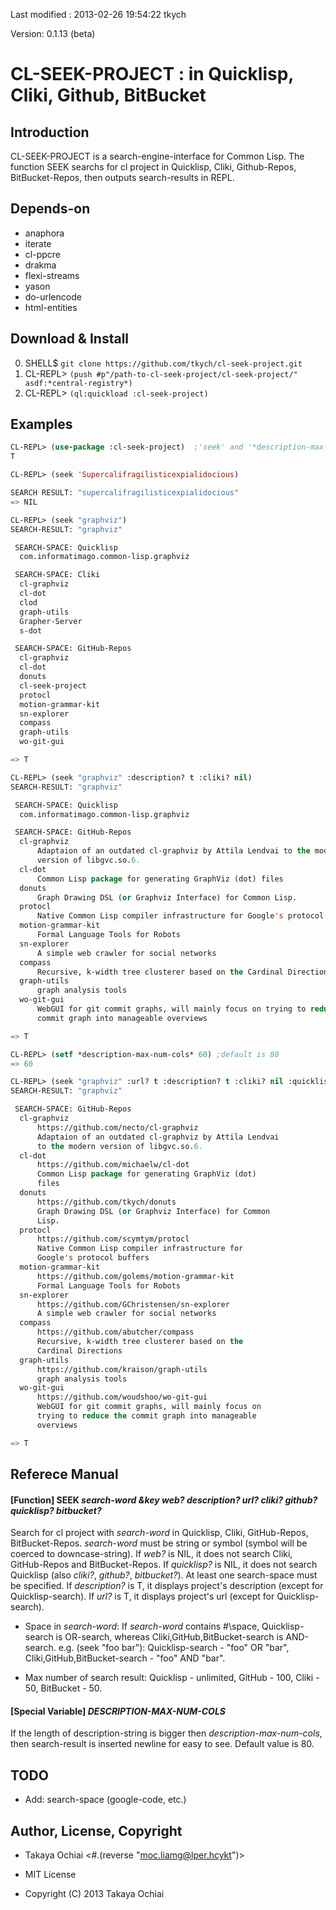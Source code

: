 Last modified : 2013-02-26 19:54:22 tkych

Version: 0.1.13 (beta)


CL-SEEK-PROJECT : in Quicklisp, Cliki, Github, BitBucket
========================================================

Introduction
------------

CL-SEEK-PROJECT is a search-engine-interface for Common Lisp.
The function SEEK searchs for cl project in Quicklisp, Cliki, Github-Repos, BitBucket-Repos,
then outputs search-results in REPL.


Depends-on
----------

- anaphora
- iterate
- cl-ppcre
- drakma
- flexi-streams
- yason
- do-urlencode
- html-entities


Download & Install
------------------

0. SHELL$   `git clone https://github.com/tkych/cl-seek-project.git`
1. CL-REPL> `(push #p"/path-to-cl-seek-project/cl-seek-project/" asdf:*central-registry*)`
2. CL-REPL> `(ql:quickload :cl-seek-project)`


Examples
--------

```lisp
CL-REPL> (use-package :cl-seek-project)  ;'seek' and '*description-max-num-cols*' is exported symbol.
T

CL-REPL> (seek 'Supercalifragilisticexpialidocious)

SEARCH RESULT: "supercalifragilisticexpialidocious"
=> NIL

CL-REPL> (seek "graphviz")
SEARCH-RESULT: "graphviz"

 SEARCH-SPACE: Quicklisp
  com.informatimago.common-lisp.graphviz

 SEARCH-SPACE: Cliki
  cl-graphviz
  cl-dot
  clod
  graph-utils
  Grapher-Server
  s-dot

 SEARCH-SPACE: GitHub-Repos
  cl-graphviz
  cl-dot
  donuts
  cl-seek-project
  protocl
  motion-grammar-kit
  sn-explorer
  compass
  graph-utils
  wo-git-gui

=> T

CL-REPL> (seek "graphviz" :description? t :cliki? nil)
SEARCH-RESULT: "graphviz"

 SEARCH-SPACE: Quicklisp
  com.informatimago.common-lisp.graphviz

 SEARCH-SPACE: GitHub-Repos
  cl-graphviz
      Adaptaion of an outdated cl-graphviz by Attila Lendvai to the modern
      version of libgvc.so.6.
  cl-dot
      Common Lisp package for generating GraphViz (dot) files
  donuts
      Graph Drawing DSL (or Graphviz Interface) for Common Lisp.
  protocl
      Native Common Lisp compiler infrastructure for Google's protocol buffers
  motion-grammar-kit
      Formal Language Tools for Robots
  sn-explorer
      A simple web crawler for social networks
  compass
      Recursive, k-width tree clusterer based on the Cardinal Directions
  graph-utils
      graph analysis tools
  wo-git-gui
      WebGUI for git commit graphs, will mainly focus on trying to reduce the
      commit graph into manageable overviews

=> T

CL-REPL> (setf *description-max-num-cols* 60) ;default is 80
=> 60

CL-REPL> (seek "graphviz" :url? t :description? t :cliki? nil :quicklisp? nil)
SEARCH-RESULT: "graphviz"

 SEARCH-SPACE: GitHub-Repos
  cl-graphviz
      https://github.com/necto/cl-graphviz
      Adaptaion of an outdated cl-graphviz by Attila Lendvai
      to the modern version of libgvc.so.6.
  cl-dot
      https://github.com/michaelw/cl-dot
      Common Lisp package for generating GraphViz (dot)
      files
  donuts
      https://github.com/tkych/donuts
      Graph Drawing DSL (or Graphviz Interface) for Common
      Lisp.
  protocl
      https://github.com/scymtym/protocl
      Native Common Lisp compiler infrastructure for
      Google's protocol buffers
  motion-grammar-kit
      https://github.com/golems/motion-grammar-kit
      Formal Language Tools for Robots
  sn-explorer
      https://github.com/GChristensen/sn-explorer
      A simple web crawler for social networks
  compass
      https://github.com/abutcher/compass
      Recursive, k-width tree clusterer based on the
      Cardinal Directions
  graph-utils
      https://github.com/kraison/graph-utils
      graph analysis tools
  wo-git-gui
      https://github.com/woudshoo/wo-git-gui
      WebGUI for git commit graphs, will mainly focus on
      trying to reduce the commit graph into manageable
      overviews

=> T
```    


Referece Manual
---------------

#### [Function] SEEK _search-word_ _&key_ _web?_ _description?_ _url?_ _cliki?_ _github?_ _quicklisp?_ _bitbucket?_

Search for cl project with _search-word_ in Quicklisp, Cliki, GitHub-Repos, BitBucket-Repos.
_search-word_ must be string or symbol (symbol will be coerced to downcase-string).
If _web?_ is NIL, it does not search Cliki, GitHub-Repos and BitBucket-Repos.
If _quicklisp?_ is NIL, it does not search Quicklisp (also _cliki?_, _github?_, _bitbucket?_).
At least one search-space must be specified.
If _description?_ is T, it displays project's description (except for Quicklisp-search).
If _url?_ is T, it displays project's url (except for Quicklisp-search).

- Space in _search-word_:
  If _search-word_ contains #\space, Quicklisp-search is OR-search,
  whereas Cliki,GitHub,BitBucket-search is AND-search.
  e.g. (seek "foo bar"):
       Quicklisp-search    - "foo" OR "bar",
       Cliki,GitHub,BitBucket-search - "foo" AND "bar".

- Max number of search result:
  Quicklisp - unlimited,
  GitHub    - 100,
  Cliki     - 50,
  BitBucket - 50.


#### [Special Variable] *DESCRIPTION-MAX-NUM-COLS*

If the length of description-string is bigger then *description-max-num-cols*, 
then search-result is inserted newline for easy to see.
Default value is 80.


TODO
----

- Add: search-space (google-code, etc.)


Author, License, Copyright
--------------------------

* Takaya Ochiai  <#.(reverse "moc.liamg@lper.hcykt")>

* MIT License

* Copyright (C) 2013 Takaya Ochiai
